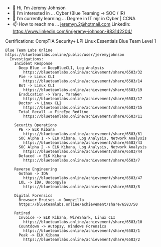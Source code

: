 - 👋 Hi, I’m Jeremy Johnson
- 👀 I’m interested in ... Cyber (Blue Teaming -> SOC / IR)
- 🌱 I’m currently learning ... Degree in IT mjr in Cyber | CCNA
- 📫 How to reach me ... jeremyn.2@hotmail.com
LinkedIn: https://www.linkedin.com/in/jeremy-johnson-883142204/

Certifications: 
  CompTIA Security+
  LPI Linux Essentials
  Blue Team Level 1

    Blue Team Labs Online 
    https://blueteamlabs.online/public/user/jeremyjohnson   
      Investigations:
        Incident Response
          Deep Blue -> DeepBlueCLI, Log Analysis
            https://blueteamlabs.online/achievement/share/6583/32
          Pie -> Linux CLI
            https://blueteamlabs.online/achievement/share/6583/14
          Bot -> Linux CLI
            https://blueteamlabs.online/achievement/share/6583/19
          Eradication -> Yara, YaraGen
            https://blueteamlabs.online/achievement/share/6583/17
          Doctor -> Linux CLI
            https://blueteamlabs.online/achievement/share/6583/15
          Total Recall -> FireEye Redline
            https://blueteamlabs.online/achievement/share/6583/11
          
        Security Operations
          PE -> ELK Kibana
            https://blueteamlabs.online/achievement/share/6583/61
          SOC Alpha 1 -> ELK Kibana, Log Analysis, Network Analysis
            https://blueteamlabs.online/achievement/share/6583/43
          SOC Alpha 2 -> ELK Kibana, Log Analysis, Network Analysis
            https://blueteamlabs.online/achievement/share/6583/44
          Defaced -> ELK Kibana
            https://blueteamlabs.online/achievement/share/6583/7
            
        Reverse Engineering
          Gotham -> IDA
            https://blueteamlabs.online/achievement/share/6583/47
          LOL -> IDA, Uncompyle
            https://blueteamlabs.online/achievement/share/6583/8
          
        Digital Forensics
          Browswer Bruises -> Dumpzilla
          https://blueteamlabs.online/achievement/share/6583/50
          
        Retired
          Invoice -> ELK Kibana, WireShark, Linux CLI
            https://blueteamlabs.online/achievement/share/6583/10
          Countdown -> Autopsy, Windows Forensics
            https://blueteamlabs.online/achievement/share/6583/1
          Peak -> ELK Kibana
            https://blueteamlabs.online/achievement/share/6583/2
          
